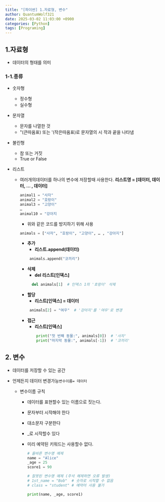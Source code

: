 ```yaml
---
title: "[파이썬] 1.자료형, 변수"
author: QuantumWolf321
date: 2025-03-02 11:03:00 +0900
categories: [Python]
tags: [Programing]
---
```


## 1.자료형

- 데이터의 형태를 의미

### 1-1.종류

- 숫자형
  - 정수형
  - 실수형
- 문자열

  - 문자를 나열한 것
  - "(큰따옴표) 또는 '(작은따옴표)로 문자열의 시
    작과 끝을 나타냄

- 불린형
  - 참 또는 거짓
  - True or False
- 리스트
  - 여러개의데이터를 하나의 변수에 저장할때 사용한다.
    **리스트명 = [데이터, 데이터, … , 데이터]**
    ```python
    animal1 = "사자"
    animal2 = "호랑이"
    animal3 = "고양이"
    …
    animal10 = "강아지
    ```
    - 위와 같은 코드를 방지하기 위해 사용
    ```python
    animals = ["사자", "호랑이", "고양이", … , "강아지"]

    ```
    - **추가**
      - **리스트.append(데이터)**
      ```python
       animals.append("코끼리")
      ```
    - **삭제**
      - **del 리스트[인덱스]**
      ```python
        del animals[1]  # 인덱스 1의 '호랑이' 삭제
      ```
    - **할당**
      - **리스트[인덱스] = 데이터**
      ```python
       animals[2] = "여우"  # '강아지'를 '여우'로 변경
       ```
    - **접근**
      - **리스트[인덱스]**
      ```python
          print("첫 번째 동물:", animals[0])  # '사자'
          print("마지막 동물:", animals[-1])  # '코끼리'
      ```
## 2. 변수

- 데이터를 저장할 수 있는 공간
- 언제든지 데이터 변경가능`변수이름= 데이터`

  - 변수이름 규칙

    - 데이터를 표현할수 있는 이름으로 짓는다.
    - 문자부터 시작해야 한다
    - 대소문자 구분한다
    - \_로 시작할수 있다
    - 미리 예약된 키워드는 사용할수 없다.

      ```python
      # 올바른 변수명 예제
      name = "Alice"
      _age = 25
      score1 = 90

      # 잘못된 변수명 예제 (주석 해제하면 오류 발생)
      # 1st_name = "Bob"  # 숫자로 시작할 수 없음
      # class = "student" # 예약어 사용 불가

      print(name, _age, score1)

      ```
